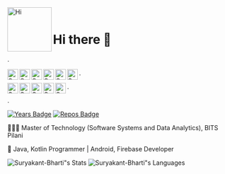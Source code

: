 <img align="left" alt="Hi" width="100px" src="https://user-images.githubusercontent.com/2780145/109505497-a8d97600-7ac2-11eb-9cfe-1e34b52a89ed.gif" /> 

<br>

<h1 align="left">Hi there 👋</h1>

.

<a href="https://www.linkedin.com/in/suryakantbharti">
  <img align="left" alt="Suryakant Linkdein" width="24px" src="https://cdn.jsdelivr.net/npm/simple-icons@v3/icons/linkedin.svg" />
</a>
<a href="https://github.com/Suryakant-Bharti">
  <img align="left" alt="Suryakant Github" width="24px" src="https://cdn.jsdelivr.net/npm/simple-icons@v3/icons/github.svg" />
</a>
<a href="https://gitlab.com/Suryakant-Bharti">
  <img align="left" alt="Suryakant Gitlab" width="24px" src="https://cdn.jsdelivr.net/npm/simple-icons@v3/icons/gitlab.svg" />
</a>
<a href="https://leetcode.com/suryakantbharti">
  <img align="left" alt="Suryakant LeetCode" width="24px" src="https://cdn.jsdelivr.net/npm/simple-icons@v3/icons/leetcode.svg" />
</a>
<a href="https://www.hackerrank.com/suryakantbharti">
  <img align="left" alt="Suryakant HackerRank" width="24px" src="https://cdn.jsdelivr.net/npm/simple-icons@v3/icons/hackerrank.svg" />
</a>    
<a href="https://www.hackerearth.com/@suryakantbharti">
  <img align="left" alt="Suryakant HackerEarth" width="24px" src="https://cdn.jsdelivr.net/npm/simple-icons@v3/icons/hackerearth.svg" />
</a>

.

<a href="https://medium.com/@suryakantbharti/about">
  <img align="left" alt="Suryakant Medium" width="24px" src="https://cdn.jsdelivr.net/npm/simple-icons@v3/icons/medium.svg" />
</a>
<a href="https://stackoverflow.com/users/10436569/suryakant-bharti">
  <img align="left" alt="Suryakant StackOverflow" width="24px" src="https://cdn.jsdelivr.net/npm/simple-icons@v3/icons/stackoverflow.svg" />
</a>
<a href="https://app.pluralsight.com/profile/suryakant-bharti">
  <img align="left" alt="Suryakant PluralSight" width="24px" src="https://cdn.jsdelivr.net/npm/simple-icons@v3/icons/pluralsight.svg" />
</a>
<a href="https://dribbble.com/Suryakant-Bharti/about">
  <img align="left" alt="Suryakant PluralSight" width="24px" src="https://cdn.jsdelivr.net/npm/simple-icons@v3/icons/dribbble.svg" />
</a>
<a href="https://www.credential.net/2d891fcb-0fdd-4986-b9ce-0b7b3bb5a18e">
  <img align="left" alt="Suryakant Android Certificate" width="24px" src="https://cdn.jsdelivr.net/npm/simple-icons@v3/icons/android.svg" />
</a>

.

.

[![Years Badge](https://badges.pufler.dev/years/Suryakant-Bharti)](https://badges.pufler.dev)
[![Repos Badge](https://badges.pufler.dev/repos/Suryakant-Bharti)](https://badges.pufler.dev)

👨🏻‍🎓 Master of Technology (Software Systems and Data Analytics), BITS Pilani

📱 Java, Kotlin Programmer | Android, Firebase Developer 


![Suryakant-Bharti"s Stats](https://github-readme-stats.vercel.app/api?username=Suryakant-Bharti&show_icons=true&include_all_commits=true&theme=buefy)
![Suryakant-Bharti"s Languages](https://github-readme-stats.alexxxdev.vercel.app/api/top-langs/?username=Suryakant-Bharti&layout=compact&theme=buefy)

<!--
**Suryakant-Bharti/Suryakant-Bharti** is a ✨ _special_ ✨ repository because its `README.md` (this file) appears on your GitHub profile.


### Languages and Tools:

<code><img height="34" src="https://raw.githubusercontent.com/github/explore/80688e429a7d4ef2fca1e82350fe8e3517d3494d/topics/git/git.png"></code>
<code><img height="34" src="https://base.imgix.net/files/base/ebm/electronicdesign/image/2019/04/electronicdesign_21475_java_logo.png?auto=format&fit=crop&h=40&w=71"></code>
<code><img height="30" src="https://raw.githubusercontent.com/github/explore/80688e429a7d4ef2fca1e82350fe8e3517d3494d/topics/kotlin/kotlin.png"></code>
<code><img height="32" src="https://raw.githubusercontent.com/github/explore/80688e429a7d4ef2fca1e82350fe8e3517d3494d/topics/android/android.png"></code>
<code><img height="32" src="https://raw.githubusercontent.com/github/explore/80688e429a7d4ef2fca1e82350fe8e3517d3494d/topics/firebase/firebase.png"></code>
<code><img height="28" src="https://raw.githubusercontent.com/github/explore/80688e429a7d4ef2fca1e82350fe8e3517d3494d/topics/material-design/material-design.png"></code>
<code><img height="28" src="https://raw.githubusercontent.com/github/explore/80688e429a7d4ef2fca1e82350fe8e3517d3494d/topics/json/json.png"></code>
<code><img height="32" src="https://raw.githubusercontent.com/github/explore/59009b1589a883459c0ae19044e3e7e3ec0c4e0a/topics/gradle/gradle.png"></code>

https://auth.geeksforgeeks.org/user/suryakantbharti"

https://www.coursera.org/user/1555bac1b12a4b13f41700e9338cca72

https://profile.edx.org/u/suryakant_bharti

https://www.udemy.com/user/suryakantbharti/


Here are some ideas to get you started:

- 🔭 I’m currently working on ...
- 🌱 I’m currently learning ...
- 👯 I’m looking to collaborate on ...
- 🤔 I’m looking for help with ...
- 💬 Ask me about ...
- 📫 How to reach me: ...
- 😄 Pronouns: ...
- ⚡ Fun fact: ...
-->
